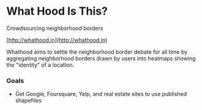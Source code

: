 What Hood Is This?
=======================

Crowdsourcing neighborhood borders

[http://whathood.in](http://whathood.in)

Whathood aims to settle the neighborhood border debate for all time by aggregating
neighborhood borders drawn by users into heatmaps showing the "identity" of a
location.

### Goals

* Get Google, Foursquare, Yelp, and real estate sites to use published shapefiles

